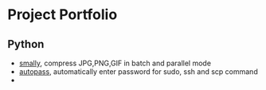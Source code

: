 # Project Portfolio

## Python

* [smally](https://github.com/xinlin-z/smally), compress JPG,PNG,GIF in batch and parallel mode
* [autopass](https://github.com/xinlin-z/autopass), automatically enter password for sudo, ssh and scp command
* 
